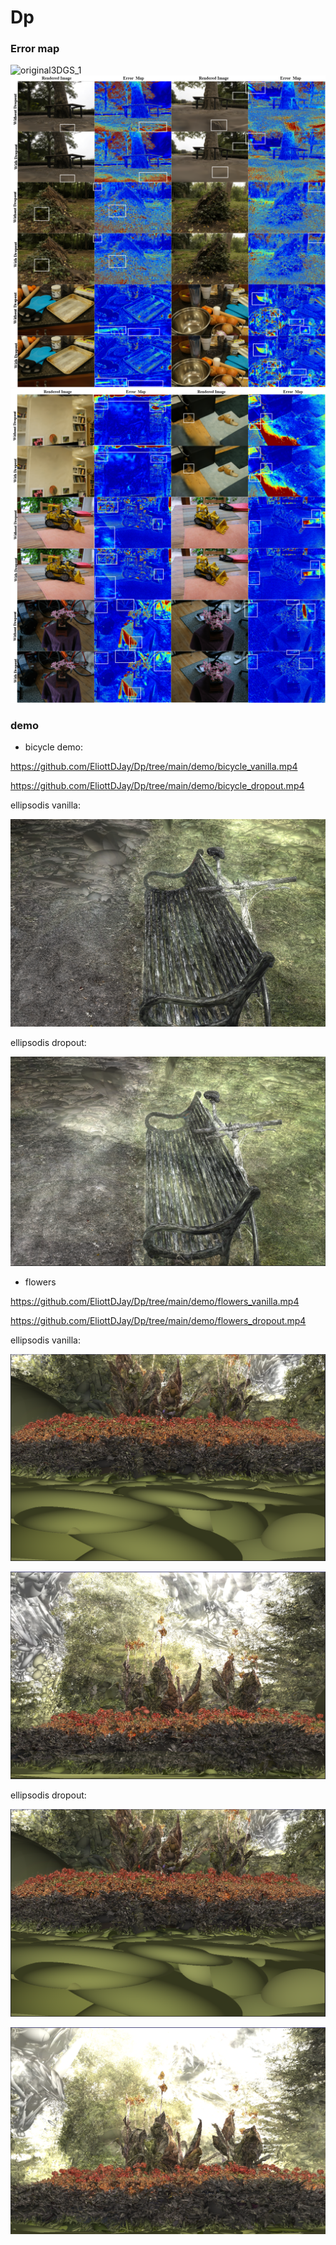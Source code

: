 # Dp

### Error map
![original3DGS_1](demo/original3DGS_1.png)
![original3DGS_1](demo/original3DGS_2.png)
![original3DGS_1](demo/original3DGS_3.png)


### demo

- bicycle
demo:

https://github.com/EliottDJay/Dp/tree/main/demo/bicycle_vanilla.mp4

https://github.com/EliottDJay/Dp/tree/main/demo/bicycle_dropout.mp4

ellipsodis vanilla:

![bicycle_vanilla_epllisodis19](demo/bicycle_vanilla_epllisodis19.png)

ellipsodis dropout:

![bicycle_dropout_ellipsodis](demo/bicycle_dropout_ellipsodises19.png)


- flowers

https://github.com/EliottDJay/Dp/tree/main/demo/flowers_vanilla.mp4

https://github.com/EliottDJay/Dp/tree/main/demo/flowers_dropout.mp4

ellipsodis vanilla:

![flower_dropout_ellipsoids34](demo/flowers_vanilla_ellipsods34.png)

![flowers_vanilla_ellipsoids24](demo/flowers_vanilla_ellipsoids24.png)

ellipsodis dropout:

![flowers_vanilla_ellipsods34](demo/flowers_vanilla_ellipsods34.png)

![flower_dropout_ellipsoids24](demo/flower_dropout_ellipsoids24.png)

